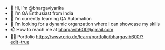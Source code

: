 - 👋 Hi, I’m @bhargaviyarika
- 👀 I’m QA Enthusiast from India
- 🌱 I’m currently learning QA Automation
- 💞️ I’m looking for a dynamic organzation where I can showcase my skills
- 📫 How to reach me at bhargavib600@gmail.com
- 👨‍💻 Portfolio https://www.crio.do/learn/portfolio/bhargavib600/?edit=true

<!---
bhargaviyarika/bhargaviyarika is a ✨ special ✨ repository because its `README.md` (this file) appears on your GitHub profile.
You can click the Preview link to take a look at your changes.
--->
